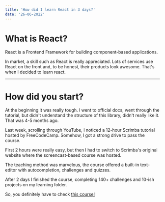```yaml
---
title: 'How did I learn React in 3 days?'
date: '26-06-2022'
---
```


# What is React?
React is a Frontend Framework for building component-based applications.

In market, a skill such as React is really appreciated. Lots of services use React on the front and, to be honest, their products look awesome. That's when I decided to learn react.

---

# How did you start?
At the beginning it was really tough. I went to official docs, went through the tutorial, but didn't understand the structure of this library, didn't really like it. That was 4-5 months ago.

Last week, scrolling through YouTube, I noticed a 12-hour Scrimba tutorial hosted by FreeCodeCamp. Somehow, I got a strong drive to pass the course.

First 2 hours were really easy, but then I had to switch to Scrimba's original website where the screencast-based course was hosted.

The teaching method was marvelous, the course offered a built-in text-editor with autocompletion, challenges and quizzes.

After 2 days I finished the course, completing 140+ challenges and 10-ish projects on my learning folder.

So, you definitely have to check [this course!](https://www.youtube.com/watch?v=bMknfKXIFA8)
